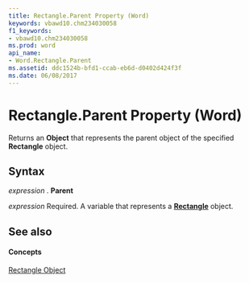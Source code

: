 ```yaml
---
title: Rectangle.Parent Property (Word)
keywords: vbawd10.chm234030058
f1_keywords:
- vbawd10.chm234030058
ms.prod: word
api_name:
- Word.Rectangle.Parent
ms.assetid: ddc1524b-bfd1-ccab-eb6d-d0402d424f3f
ms.date: 06/08/2017
---
```



# Rectangle.Parent Property (Word)

Returns an  **Object** that represents the parent object of the specified **Rectangle** object.


## Syntax

 _expression_ . **Parent**

 _expression_ Required. A variable that represents a **[Rectangle](Word.Rectangle.md)** object.


## See also


#### Concepts


[Rectangle Object](Word.Rectangle.md)

